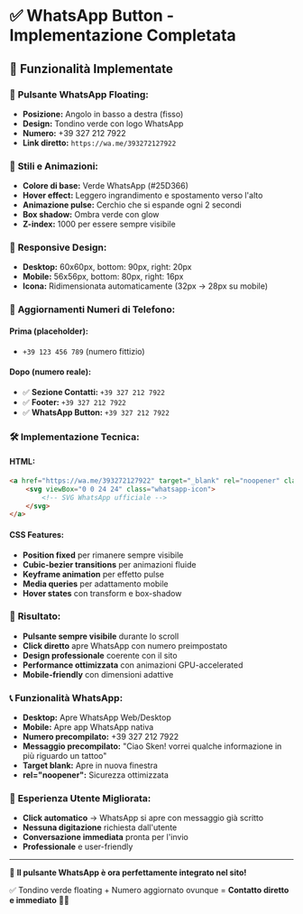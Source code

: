 # ✅ WhatsApp Button - Implementazione Completata

## 🎯 **Funzionalità Implementate**

### 📱 **Pulsante WhatsApp Floating:**
- **Posizione:** Angolo in basso a destra (fisso)
- **Design:** Tondino verde con logo WhatsApp
- **Numero:** +39 327 212 7922 
- **Link diretto:** `https://wa.me/393272127922`

### 🎨 **Stili e Animazioni:**
- **Colore di base:** Verde WhatsApp (#25D366)
- **Hover effect:** Leggero ingrandimento e spostamento verso l'alto
- **Animazione pulse:** Cerchio che si espande ogni 2 secondi  
- **Box shadow:** Ombra verde con glow
- **Z-index:** 1000 per essere sempre visibile

### 📱 **Responsive Design:**
- **Desktop:** 60x60px, bottom: 90px, right: 20px
- **Mobile:** 56x56px, bottom: 80px, right: 16px
- **Icona:** Ridimensionata automaticamente (32px → 28px su mobile)

### 🔄 **Aggiornamenti Numeri di Telefono:**

#### **Prima (placeholder):**
- `+39 123 456 789` (numero fittizio)

#### **Dopo (numero reale):**
- ✅ **Sezione Contatti:** `+39 327 212 7922`
- ✅ **Footer:** `+39 327 212 7922`
- ✅ **WhatsApp Button:** `+39 327 212 7922`

### 🛠️ **Implementazione Tecnica:**

#### **HTML:**
```html
<a href="https://wa.me/393272127922" target="_blank" rel="noopener" class="whatsapp-btn">
    <svg viewBox="0 0 24 24" class="whatsapp-icon">
        <!-- SVG WhatsApp ufficiale -->
    </svg>
</a>
```

#### **CSS Features:**
- **Position fixed** per rimanere sempre visibile
- **Cubic-bezier transitions** per animazioni fluide  
- **Keyframe animation** per effetto pulse
- **Media queries** per adattamento mobile
- **Hover states** con transform e box-shadow

### 🎯 **Risultato:**
- **Pulsante sempre visibile** durante lo scroll
- **Click diretto** apre WhatsApp con numero preimpostato
- **Design professionale** coerente con il sito
- **Performance ottimizzata** con animazioni GPU-accelerated
- **Mobile-friendly** con dimensioni adattive

### 📞 **Funzionalità WhatsApp:**
- **Desktop:** Apre WhatsApp Web/Desktop
- **Mobile:** Apre app WhatsApp nativa
- **Numero precompilato:** +39 327 212 7922
- **Messaggio precompilato:** "Ciao Sken! vorrei qualche informazione in più riguardo un tattoo"
- **Target blank:** Apre in nuova finestra
- **rel="noopener":** Sicurezza ottimizzata

### 💬 **Esperienza Utente Migliorata:**
- **Click automatico** → WhatsApp si apre con messaggio già scritto
- **Nessuna digitazione** richiesta dall'utente
- **Conversazione immediata** pronta per l'invio
- **Professionale** e user-friendly

---

🎯 **Il pulsante WhatsApp è ora perfettamente integrato nel sito!**

✅ Tondino verde floating + Numero aggiornato ovunque = **Contatto diretto e immediato** 📱🚀